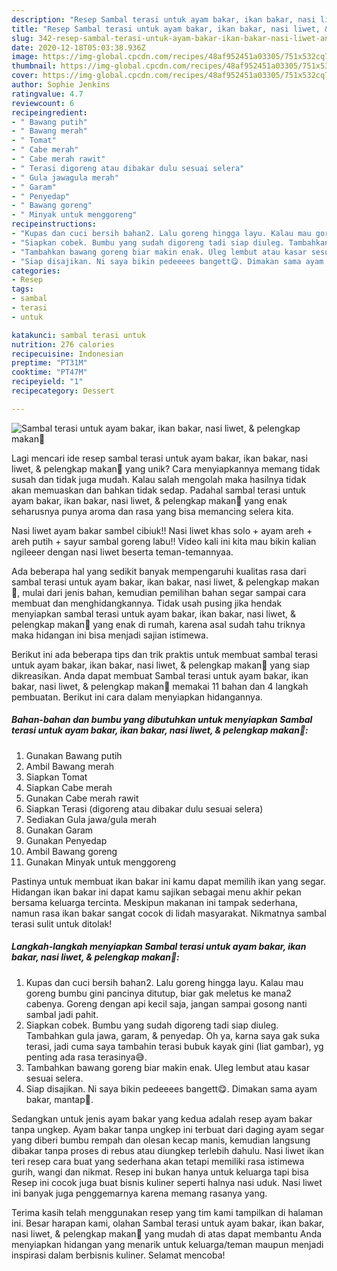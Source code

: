 ```yaml
---
description: "Resep Sambal terasi untuk ayam bakar, ikan bakar, nasi liwet, &amp;amp; pelengkap makan🤤 yang Enak"
title: "Resep Sambal terasi untuk ayam bakar, ikan bakar, nasi liwet, &amp;amp; pelengkap makan🤤 yang Enak"
slug: 342-resep-sambal-terasi-untuk-ayam-bakar-ikan-bakar-nasi-liwet-and-amp-pelengkap-makan-yang-enak
date: 2020-12-18T05:03:38.936Z
image: https://img-global.cpcdn.com/recipes/48af952451a03305/751x532cq70/sambal-terasi-untuk-ayam-bakar-ikan-bakar-nasi-liwet-pelengkap-makan🤤-foto-resep-utama.jpg
thumbnail: https://img-global.cpcdn.com/recipes/48af952451a03305/751x532cq70/sambal-terasi-untuk-ayam-bakar-ikan-bakar-nasi-liwet-pelengkap-makan🤤-foto-resep-utama.jpg
cover: https://img-global.cpcdn.com/recipes/48af952451a03305/751x532cq70/sambal-terasi-untuk-ayam-bakar-ikan-bakar-nasi-liwet-pelengkap-makan🤤-foto-resep-utama.jpg
author: Sophie Jenkins
ratingvalue: 4.7
reviewcount: 6
recipeingredient:
- " Bawang putih"
- " Bawang merah"
- " Tomat"
- " Cabe merah"
- " Cabe merah rawit"
- " Terasi digoreng atau dibakar dulu sesuai selera"
- " Gula jawagula merah"
- " Garam"
- " Penyedap"
- " Bawang goreng"
- " Minyak untuk menggoreng"
recipeinstructions:
- "Kupas dan cuci bersih bahan2. Lalu goreng hingga layu. Kalau mau goreng bumbu gini pancinya ditutup, biar gak meletus ke mana2 cabenya. Goreng dengan api kecil saja, jangan sampai gosong nanti sambal jadi pahit."
- "Siapkan cobek. Bumbu yang sudah digoreng tadi siap diuleg. Tambahkan gula jawa, garam, &amp; penyedap. Oh ya, karna saya gak suka terasi, jadi cuma saya tambahin terasi bubuk kayak gini (liat gambar), yg penting ada rasa terasinya😅."
- "Tambahkan bawang goreng biar makin enak. Uleg lembut atau kasar sesuai selera."
- "Siap disajikan. Ni saya bikin pedeeees bangett😋. Dimakan sama ayam bakar, mantap🤤."
categories:
- Resep
tags:
- sambal
- terasi
- untuk

katakunci: sambal terasi untuk 
nutrition: 276 calories
recipecuisine: Indonesian
preptime: "PT31M"
cooktime: "PT47M"
recipeyield: "1"
recipecategory: Dessert

---
```



![Sambal terasi untuk ayam bakar, ikan bakar, nasi liwet, &amp; pelengkap makan🤤](https://img-global.cpcdn.com/recipes/48af952451a03305/751x532cq70/sambal-terasi-untuk-ayam-bakar-ikan-bakar-nasi-liwet-pelengkap-makan🤤-foto-resep-utama.jpg)

Lagi mencari ide resep sambal terasi untuk ayam bakar, ikan bakar, nasi liwet, &amp; pelengkap makan🤤 yang unik? Cara menyiapkannya memang tidak susah dan tidak juga mudah. Kalau salah mengolah maka hasilnya tidak akan memuaskan dan bahkan tidak sedap. Padahal sambal terasi untuk ayam bakar, ikan bakar, nasi liwet, &amp; pelengkap makan🤤 yang enak seharusnya punya aroma dan rasa yang bisa memancing selera kita.

Nasi liwet ayam bakar sambel cibiuk!! Nasi liwet khas solo + ayam areh + areh putih + sayur sambal goreng labu!! Video kali ini kita mau bikin kalian ngileeer dengan nasi liwet beserta teman-temannyaa.

Ada beberapa hal yang sedikit banyak mempengaruhi kualitas rasa dari sambal terasi untuk ayam bakar, ikan bakar, nasi liwet, &amp; pelengkap makan🤤, mulai dari jenis bahan, kemudian pemilihan bahan segar sampai cara membuat dan menghidangkannya. Tidak usah pusing jika hendak menyiapkan sambal terasi untuk ayam bakar, ikan bakar, nasi liwet, &amp; pelengkap makan🤤 yang enak di rumah, karena asal sudah tahu triknya maka hidangan ini bisa menjadi sajian istimewa.


Berikut ini ada beberapa tips dan trik praktis untuk membuat sambal terasi untuk ayam bakar, ikan bakar, nasi liwet, &amp; pelengkap makan🤤 yang siap dikreasikan. Anda dapat membuat Sambal terasi untuk ayam bakar, ikan bakar, nasi liwet, &amp; pelengkap makan🤤 memakai 11 bahan dan 4 langkah pembuatan. Berikut ini cara dalam menyiapkan hidangannya.

<!--inarticleads1-->

##### Bahan-bahan dan bumbu yang dibutuhkan untuk menyiapkan Sambal terasi untuk ayam bakar, ikan bakar, nasi liwet, &amp; pelengkap makan🤤:

1. Gunakan  Bawang putih
1. Ambil  Bawang merah
1. Siapkan  Tomat
1. Siapkan  Cabe merah
1. Gunakan  Cabe merah rawit
1. Siapkan  Terasi (digoreng atau dibakar dulu sesuai selera)
1. Sediakan  Gula jawa/gula merah
1. Gunakan  Garam
1. Gunakan  Penyedap
1. Ambil  Bawang goreng
1. Gunakan  Minyak untuk menggoreng


Pastinya untuk membuat ikan bakar ini kamu dapat memilih ikan yang segar. Hidangan ikan bakar ini dapat kamu sajikan sebagai menu akhir pekan bersama keluarga tercinta. Meskipun makanan ini tampak sederhana, namun rasa ikan bakar sangat cocok di lidah masyarakat. Nikmatnya sambal terasi sulit untuk ditolak! 

<!--inarticleads2-->

##### Langkah-langkah menyiapkan Sambal terasi untuk ayam bakar, ikan bakar, nasi liwet, &amp; pelengkap makan🤤:

1. Kupas dan cuci bersih bahan2. Lalu goreng hingga layu. Kalau mau goreng bumbu gini pancinya ditutup, biar gak meletus ke mana2 cabenya. Goreng dengan api kecil saja, jangan sampai gosong nanti sambal jadi pahit.
1. Siapkan cobek. Bumbu yang sudah digoreng tadi siap diuleg. Tambahkan gula jawa, garam, &amp; penyedap. Oh ya, karna saya gak suka terasi, jadi cuma saya tambahin terasi bubuk kayak gini (liat gambar), yg penting ada rasa terasinya😅.
1. Tambahkan bawang goreng biar makin enak. Uleg lembut atau kasar sesuai selera.
1. Siap disajikan. Ni saya bikin pedeeees bangett😋. Dimakan sama ayam bakar, mantap🤤.


Sedangkan untuk jenis ayam bakar yang kedua adalah resep ayam bakar tanpa ungkep. Ayam bakar tanpa ungkep ini terbuat dari daging ayam segar yang diberi bumbu rempah dan olesan kecap manis, kemudian langsung dibakar tanpa proses di rebus atau diungkep terlebih dahulu. Nasi liwet ikan teri resep cara buat yang sederhana akan tetapi memiliki rasa istimewa gurih, wangi dan nikmat. Resep ini bukan hanya untuk keluarga tapi bisa Resep ini cocok juga buat bisnis kuliner seperti halnya nasi uduk. Nasi liwet ini banyak juga penggemarnya karena memang rasanya yang. 

Terima kasih telah menggunakan resep yang tim kami tampilkan di halaman ini. Besar harapan kami, olahan Sambal terasi untuk ayam bakar, ikan bakar, nasi liwet, &amp; pelengkap makan🤤 yang mudah di atas dapat membantu Anda menyiapkan hidangan yang menarik untuk keluarga/teman maupun menjadi inspirasi dalam berbisnis kuliner. Selamat mencoba!
